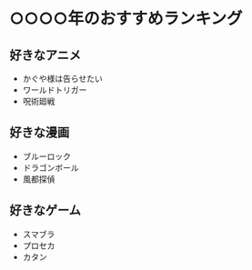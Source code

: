 # ○○○○年のおすすめランキング

## 好きなアニメ
- かぐや様は告らせたい
- ワールドトリガー
- 呪術廻戦

## 好きな漫画
- ブルーロック
- ドラゴンボール
- 風都探偵

## 好きなゲーム
- スマブラ
- プロセカ
- カタン


